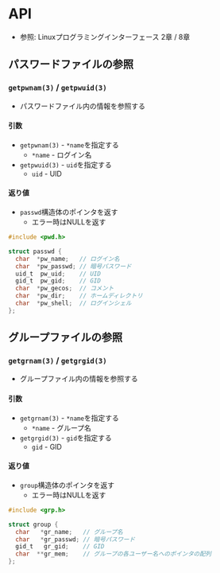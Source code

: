 # API
- 参照: Linuxプログラミングインターフェース 2章 / 8章

## パスワードファイルの参照
### `getpwnam(3)` / `getpwuid(3)`
- パスワードファイル内の情報を参照する

#### 引数
- `getpwnam(3)` - `*name`を指定する
  - `*name` - ログイン名
- `getpwuid(3)` - `uid`を指定する
  - `uid` - UID

#### 返り値
- `passwd`構造体のポインタを返す
  - エラー時はNULLを返す

```c
#include <pwd.h>

struct passwd {
  char  *pw_name;   // ログイン名
  char  *pw_passwd; // 暗号パスワード
  uid_t  pw_uid;    // UID
  gid_t  pw_gid;    // GID
  char  *pw_gecos;  // コメント
  char  *pw_dir;    // ホームディレクトリ
  char  *pw_shell;  // ログインシェル
};
```

## グループファイルの参照
### `getgrnam(3)` / `getgrgid(3)`
- グループファイル内の情報を参照する

#### 引数
- `getgrnam(3)` - `*name`を指定する
  - `*name` - グループ名
- `getgrgid(3)` - `gid`を指定する
  - `gid` - GID

#### 返り値
- `group`構造体のポインタを返す
  - エラー時はNULLを返す

```c
#include <grp.h>

struct group {
  char   *gr_name;   // グループ名
  char   *gr_passwd; // 暗号パスワード
  gid_t   gr_gid;    // GID
  char  **gr_mem;    // グループの各ユーザー名へのポインタの配列
};
```

